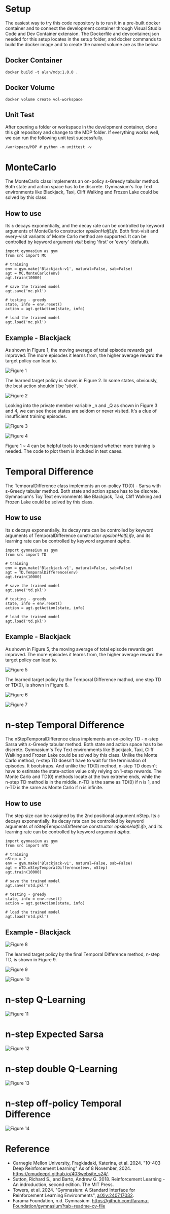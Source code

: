 # Setup
The easiest way to try this code repository is to run it in a pre-built docker container and to connect the development container through Visual 
Studio Code and Dev Container extension. The Dockerfile and devcontainer.json needed for this setup locates in the setup folder, and docker 
commands to build the docker image and to create the named volume are as the below.

## Docker Container
```
docker build -t alan/mdp:1.0.0 .
```

## Docker Volume
```
docker volume create vol-workspace
```

## Unit Test
After opening a folder or workspace in the development container, clone this git repository and change to the MDP folder. If everything works 
well, we can run the following unit test successfully.
```
/workspace/MDP # python -m unittest -v
```

# MonteCarlo
The MonteCarlo class implements an on-policy &epsilon;-Greedy tabular method. Both state and action space has to be discrete. Gymnasium's Toy 
Text environments like Blackjack, Taxi, Cliff Walking and Frozen Lake could be solved by this class.

## How to use
Its &epsilon; decays exponentially, and the decay rate can be controlled by keyword arguments of MonteCarlo constructor *epsilonHalfLife*. 
Both first-visit and every-visit variants of Monte Carlo method are supported. It can be controlled by keyword argument *visit* being 'first' 
or 'every' (default).
```
import gymnasium as gym
from src import MC

# training
env = gym.make('Blackjack-v1', natural=False, sab=False)
agt = MC.MonteCarlo(env)
agt.train(10000)

# save the trained model
agt.save('mc.pkl')

# testing - greedy
state, info = env.reset()
action = agt.getAction(state, info)

# load the trained model
agt.load('mc.pkl')
```

## Example - Blackjack
As shown in Figure 1, the moving average of total episode rewards get improved. The more episodes it learns from, the higher average reward 
the target policy can lead to. 

![Figure 1](rewards-MC.svg)

The learned target policy is shown in Figure 2. In some states, obviously, the best action shouldn't be 'stick'. 

![Figure 2](policy-MC.svg)

Looking into the private member variable _n and _Q as shown in Figure 3 and 4, we can see those states are seldom or never visited. It's a 
clue of insufficient training episodes.

![Figure 3](n.svg)

![Figure 4](Q-MC.svg)

Figure 1 ~ 4 can be helpful tools to understand whether more training is needed. The code to plot them is included in test cases.

# Temporal Difference
The TemporalDifference class implements an on-policy TD(0) - Sarsa with &epsilon;-Greedy tabular method. Both state and action space has to 
be discrete. Gymnasium's Toy Text environments like Blackjack, Taxi, Cliff Walking and Frozen Lake could be solved by this class.

## How to use
Its &epsilon; decays exponentially. Its decay rate can be controlled by keyword arguments of TemporalDifference constructor *epsilonHalfLife*, 
and its learning rate can be controlled by keyword argument *alpha*. 
```
import gymnasium as gym
from src import TD

# training
env = gym.make('Blackjack-v1', natural=False, sab=False)
agt = TD.TemporalDifference(env)
agt.train(10000)

# save the trained model
agt.save('td.pkl')

# testing - greedy
state, info = env.reset()
action = agt.getAction(state, info)

# load the trained model
agt.load('td.pkl')
```

## Example - Blackjack
As shown in Figure 5, the moving average of total episode rewards get improved. The more episodes it learns from, the higher average reward 
the target policy can lead to. 

![Figure 5](rewards-TD.svg)

The learned target policy by the Temporal Difference mathod, one step TD or TD(0), is shown in Figure 6. 

![Figure 6](policy-TD.svg)

![Figure 7](Q-TD.svg)

# n-step Temporal Difference
The nStepTemporalDifference class implements an on-policy TD - n-step Sarsa with &epsilon;-Greedy tabular method. Both state and action space 
has to be discrete. Gymnasium's Toy Text environments like Blackjack, Taxi, Cliff Walking and Frozen Lake could be solved by this class. Unlike 
the Monte Carlo method, n-step TD doesn't have to wait for the termination of episodes. It bootstraps. And unlike the TD(0) method, n-step TD 
doesn't have to estimate the state-action value only relying on 1-step rewards. The Monte Carlo and TD(0) methods locate at the two extreme ends, 
while the n-step TD method is in the middle. n-TD is the same as TD(0) if n is 1, and n-TD is the same as Monte Carlo if n is infinite.

## How to use
The step size can be assigned by the 2nd positional argument nStep. Its &epsilon; decays exponentially. Its decay rate can be controlled by 
keyword arguments of nStepTemporalDifference constructor *epsilonHalfLife*, and its learning rate can be controlled by keyword argument *alpha*. 
```
import gymnasium as gym
from src import nTD

# training
nStep = 2
env = gym.make('Blackjack-v1', natural=False, sab=False)
agt = nTD.nStepTemporalDifference(env, nStep)
agt.train(10000)

# save the trained model
agt.save('ntd.pkl')

# testing - greedy
state, info = env.reset()
action = agt.getAction(state, info)

# load the trained model
agt.load('ntd.pkl')
```

## Example - Blackjack

![Figure 8](rewards-nTD.svg)

The learned target policy by the final Temporal Difference method, n-step TD, is shown in Figure 9. 

![Figure 9](policy-nTD.svg)

![Figure 10](Q-nTD.svg)

# n-step Q-Learning
![Figure 11](rewards-nQL.svg)

# n-step Expected Sarsa
![Figure 12](rewards-nESarsa.svg)

# n-step double Q-Learning
![Figure 13](rewards-nDQL.svg)

# n-step off-policy Temporal Difference
![Figure 14](rewards-nOffTD.svg)

# Reference
- Carnegie Mellon University, Fragkiadaki, Katerina, et al. 2024. "10-403 Deep Reinforcement Learning" As of 8 November, 2024. 
https://cmudeeprl.github.io/403website_s24/.
- Sutton, Richard S., and Barto, Andrew G. 2018. Reinforcement Learning - An indroduction, second edition. The MIT Press.
- Towers, et al. 2024. "Gymnasium: A Standard Interface for Reinforcement Learning Environments", [arXiv:2407.17032](https://arxiv.org/abs/2407.17032).
- Farama Foundation, n.d. Gymnasium. https://github.com/farama-Foundation/gymnasium?tab=readme-ov-file
